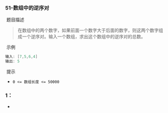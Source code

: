 ### 51-数组中的逆序对

​	题目描述

> 在数组中的两个数字，如果前面一个数字大于后面的数字，则这两个数字组成一个逆序对。输入一个数组，求出这个数组中的逆序对的总数。

​	示例

```java
输入: [7,5,6,4]
输出: 5
```

​	提示

- `0 <= 数组长度 <= 50000`

### 1：

- 